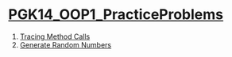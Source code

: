 # [PGK14_OOP1_PracticeProblems](../)

1. [Tracing Method Calls](methodTrace)
2. [Generate Random Numbers](generateRandomNumberes)